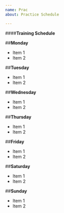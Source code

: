 ```yaml
---
name: Prac
about: Practice Schedule

---
```


####**Training Schedule**

##**Monday**
* Item 1
* Item 2
  
##**Tuesday**
* Item 1
* Item 2

##**Wednesday**
* Item 1
* Item 2

##**Thursday**
* Item 1
* Item 2

##**Friday**
* Item 1
* Item 2

##**Saturday**
* Item 1
* Item 2

##**Sunday**
* Item 1
* Item 2
